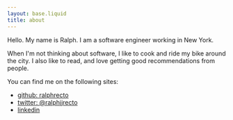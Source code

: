 ```yaml
---
layout: base.liquid
title: about
---
```

Hello. My name is Ralph. I am a software engineer working in New York.

When I'm not thinking about software, I like to cook and ride my bike around the city. I also like to read, and love getting good recommendations from people.

You can find me on the following sites:
- [github: ralphrecto](https://github.com/ralphrecto)
- [twitter: @ralphjjrecto](https://twitter.com/ralphjjrecto)
- [linkedin](https://www.linkedin.com/in/ralph-jasper-recto-71146158)
